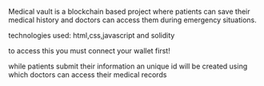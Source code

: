 Medical vault is a blockchain based project where patients can save their medical history and doctors can access them during emergency situations.

technologies used: html,css,javascript and solidity

to access this you must connect your wallet first!

while patients submit their information an unique id will be created using which doctors can access their medical records
